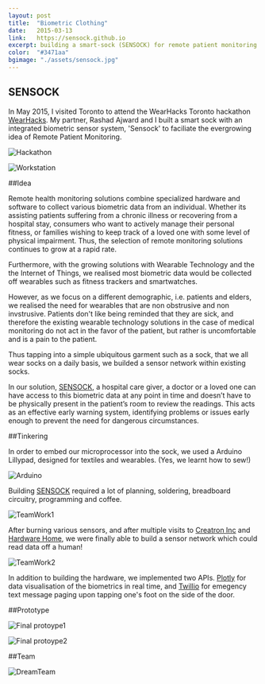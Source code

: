 ```yaml
---
layout: post
title:  "Biometric Clothing"
date:   2015-03-13
link:	https://sensock.github.io
excerpt: building a smart-sock (SENSOCK) for remote patient monitoring 
color:  "#3471aa"
bgimage: "./assets/sensock.jpg"
---
```


## SENSOCK 

In May 2015, I visited Toronto to attend the WearHacks Toronto hackathon [WearHacks](https://wearhackstoronto.splashthat.com// "Title"). My partner, Rashad Ajward and I built a smart sock with an integrated biometric sensor system, 'Sensock' to faciliate the evergrowing idea of Remote Patient Monitoring. 

![Hackathon](/assets/hackathon.jpg)

![Workstation](/assets/workstation.jpg)

##Idea

Remote health monitoring solutions combine specialized hardware and software to collect various biometric data from an individual. Whether its assisting patients suffering from a chronic illness or recovering from a hospital stay, consumers who want to actively manage their personal fitness, or families wishing to keep track of a loved one with some level of physical impairment. Thus, the selection of remote monitoring solutions continues to grow at a rapid rate.

Furthermore, with the growing solutions with Wearable Technology and the the Internet of Things, we realised most biometric data would be collected off wearables such as fitness trackers and smartwatches. 

However, as we focus on a different demographic, i.e. patients and elders, we realised the need for wearables that are non obstrusive and non invstrusive. Patients don't like being reminded that they are sick, and therefore the existing wearable technology solutions in the case of medical monitoring do not act in the favor of the patient, but rather is uncomfortable and is a pain to the patient.

Thus tapping into a simple ubiquitous garment such as a sock, that we all wear socks on a daily basis, we builded a sensor network within existing socks. 

In our solution, [SENSOCK](https://sensock.github.io/// "Title"), a hospital care giver, a doctor or a loved one can have access to this biometric data at any point in time and doesn’t have to be physically present in the patient’s room to review the readings. This acts as an effective early warning system, identifying problems or issues early enough to prevent the need for dangerous circumstances.

##Tinkering

In order to embed our microprocessor into the sock, we used a Arduino Lillypad, designed for textiles and wearables. (Yes, we learnt how to sew!)

![Arduino](/assets/textilearduino.jpg)

Building [SENSOCK](https://sensock.github.io/// "Title") required a lot of planning, soldering, breadboard circuitry, programming and coffee. 

![TeamWork1](/assets/team1.jpg)

After burning various sensors, and after multiple visits to [Creatron Inc](https://www.creatroninc.com/// "Title") and [Hardware Home](http://www.homehardware.ca/en/index.htm/// "Title"), we were finally able to build a sensor network which could read data off a human!

![TeamWork2](/assets/sensockbuild.jpg)

In addition to building the hardware, we implemented two APIs. [Plotly](https://plot.ly//// "Title") for data visualisation of the biometrics in real time, and [Twillio](https://www.twilio.com/// "Title") for emegency text message paging upon tapping one's foot on the side of the door.

##Prototype

![Final protoype1](/assets/sensockprototype1.jpg)

![Final protoype2](/assets/sensockcloseup.jpg)

##Team

![DreamTeam](/assets/team2.jpg)
